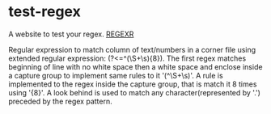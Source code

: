 # test-regex
A website to test your regex.
[REGEXR](https://regexr.com/)

Regular expression to match column of text/numbers in a corner file using extended regular expression: (?<=^(\S+\s){8}).
The first regex matches beginning of line with no white space then a white space and enclose inside a capture group to implement same rules to it '(^\S+\s)'.
A rule is implemented to the regex inside the capture group, that is match it 8 times using '{8}'.
A look behind is used to match any character(represented by '.') preceded by the regex pattern.
